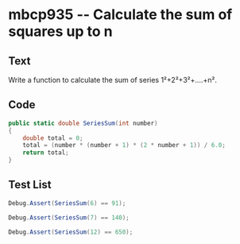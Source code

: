 # mbcp935 -- Calculate the sum of squares up to n

## Text

Write a function to calculate the sum of series 1²+2²+3²+….+n².

## Code

```csharp
public static double SeriesSum(int number)
{
    double total = 0;
    total = (number * (number + 1) * (2 * number + 1)) / 6.0;
    return total;
}
```

## Test List

```csharp
Debug.Assert(SeriesSum(6) == 91);
```

```csharp
Debug.Assert(SeriesSum(7) == 140);
```

```csharp
Debug.Assert(SeriesSum(12) == 650);
```
